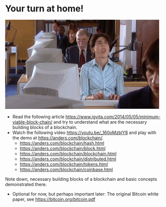 # Your turn at home!

![](images/dev.gif)

  * Read the following article https://www.igvita.com/2014/05/05/minimum-viable-block-chain/ and try to understand what are the necessary building blocks of a blockchain.
  * Watch the following video https://youtu.be/_160oMzblY8 and play with the demo at https://anders.com/blockchain/.
    - https://anders.com/blockchain/hash.html
    - https://anders.com/blockchain/block.html  
    - https://anders.com/blockchain/blockchain.html
    - https://anders.com/blockchain/distributed.html
    - https://anders.com/blockchain/tokens.html
    - https://anders.com/blockchain/coinbase.html
  
  Note down, necessary building blocks of a blockchain and basic concepts demonstrated there.
  * Optional for now, but perhaps important later: The original Bitcoin white paper, see https://bitcoin.org/bitcoin.pdf